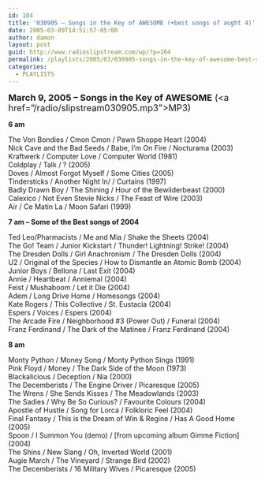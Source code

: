 ```yaml
---
id: 104
title: '030905 – Songs in the Key of AWESOME (+best songs of aught 4)'
date: 2005-03-09T14:51:57-05:00
author: damon
layout: post
guid: http://www.radioslipstream.com/wp/?p=104
permalink: /playlists/2005/03/030905-songs-in-the-key-of-awesome-best-songs-of-aught-4/
categories:
  - PLAYLISTS
---
```

<font size="+1"><a name="030905"><b>March 9, 2005 – Songs in the Key of AWESOME</b></a> (<a href=“/radio/slipstream030905.mp3">MP3</a>)</font>

**6 am**</font> 

The Von Bondies / Cmon Cmon / Pawn Shoppe Heart (2004)  
Nick Cave and the Bad Seeds / Babe, I’m On Fire / Nocturama (2003)  
Kraftwerk / Computer Love / Computer World (1981)  
Coldplay / Talk / ? (2005)  
Doves / Almost Forgot Myself / Some Cities (2005)  
Tindersticks / Another Night In/ / Curtains (1997)  
Badly Drawn Boy / The Shining / Hour of the Bewilderbeast (2000)  
Calexico / Not Even Stevie Nicks / The Feast of Wire (2003)  
Air / Ce Matin La / Moon Safari (1999)

**7 am – Some of the Best songs of 2004**</font> 

Ted Leo/Pharmacists / Me and Mia / Shake the Sheets (2004)  
The Go! Team / Junior Kickstart / Thunder! Lightning! Strike! (2004)  
The Dresden Dolls / Girl Anachronism / The Dresden Dolls (2004)  
U2 / Original of the Species / How to Dismantle an Atomic Bomb (2004)  
Junior Boys / Bellona / Last Exit (2004)  
Annie / Heartbeat / Anniemal (2004)  
Feist / Mushaboom / Let it Die (2004)  
Adem / Long Drive Home / Homesongs (2004)  
Kate Rogers / This Collective / St. Eustacia (2004)  
Espers / Voices / Espers (2004)  
The Arcade Fire / Neighborhood #3 (Power Out) / Funeral (2004)  
Franz Ferdinand / The Dark of the Matinee / Franz Ferdinand (2004)

**8 am**</font> 

Monty Python / Money Song / Monty Python Sings (1991)  
Pink Floyd / Money / The Dark Side of the Moon (1973)  
Blackalicious / Deception / Nia (2000)  
The Decemberists / The Engine Driver / Picaresque (2005)  
The Wrens / She Sends Kisses / The Meadowlands (2003)  
The Sadies / Why Be So Curious? / Favourite Colours (2004)  
Apostle of Hustle / Song for Lorca / Folkloric Feel (2004)  
Final Fantasy / This is the Dream of Win & Regine / Has A Good Home (2005)  
Spoon / I Summon You (demo) / \[from upcoming album Gimme Fiction\] (2004)  
The Shins / New Slang / Oh, Inverted World (2001)  
Augie March / The Vineyard / Strange Bird (2002)  
The Decemberists / 16 Military Wives / Picaresque (2005)